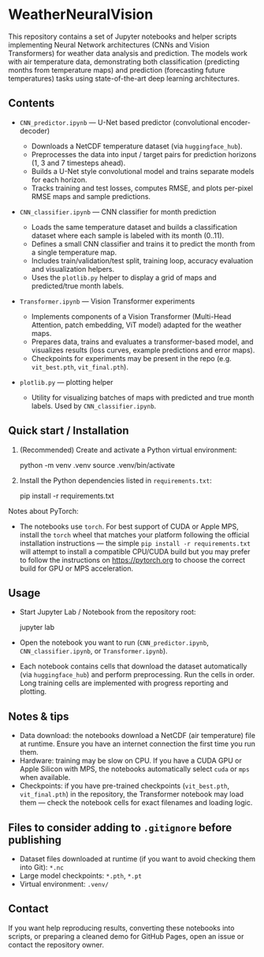 # WeatherNeuralVision

This repository contains a set of Jupyter notebooks and helper scripts implementing Neural Network architectures (CNNs and Vision Transformers) for weather data analysis and prediction. The models work with air temperature data, demonstrating both classification (predicting months from temperature maps) and prediction (forecasting future temperatures) tasks using state-of-the-art deep learning architectures.

## Contents

- `CNN_predictor.ipynb` — U-Net based predictor (convolutional encoder-decoder)
  - Downloads a NetCDF temperature dataset (via `huggingface_hub`).
  - Preprocesses the data into input / target pairs for prediction horizons (1, 3 and 7 timesteps ahead).
  - Builds a U-Net style convolutional model and trains separate models for each horizon.
  - Tracks training and test losses, computes RMSE, and plots per-pixel RMSE maps and sample predictions.

- `CNN_classifier.ipynb` — CNN classifier for month prediction
  - Loads the same temperature dataset and builds a classification dataset where each sample is labeled with its month (0..11).
  - Defines a small CNN classifier and trains it to predict the month from a single temperature map.
  - Includes train/validation/test split, training loop, accuracy evaluation and visualization helpers.
  - Uses the `plotlib.py` helper to display a grid of maps and predicted/true month labels.

- `Transformer.ipynb` — Vision Transformer experiments
  - Implements components of a Vision Transformer (Multi-Head Attention, patch embedding, ViT model) adapted for the weather maps.
  - Prepares data, trains and evaluates a transformer-based model, and visualizes results (loss curves, example predictions and error maps).
  - Checkpoints for experiments may be present in the repo (e.g. `vit_best.pth`, `vit_final.pth`).

- `plotlib.py` — plotting helper
  - Utility for visualizing batches of maps with predicted and true month labels. Used by `CNN_classifier.ipynb`.

## Quick start / Installation

1. (Recommended) Create and activate a Python virtual environment:

   python -m venv .venv
   source .venv/bin/activate

2. Install the Python dependencies listed in `requirements.txt`:

   pip install -r requirements.txt

Notes about PyTorch:
- The notebooks use `torch`. For best support of CUDA or Apple MPS, install the `torch` wheel that matches your platform following the official installation instructions — the simple `pip install -r requirements.txt` will attempt to install a compatible CPU/CUDA build but you may prefer to follow the instructions on https://pytorch.org to choose the correct build for GPU or MPS acceleration.

## Usage

- Start Jupyter Lab / Notebook from the repository root:

  jupyter lab

- Open the notebook you want to run (`CNN_predictor.ipynb`, `CNN_classifier.ipynb`, or `Transformer.ipynb`).

- Each notebook contains cells that download the dataset automatically (via `huggingface_hub`) and perform preprocessing. Run the cells in order. Long training cells are implemented with progress reporting and plotting.

## Notes & tips

- Data download: the notebooks download a NetCDF (air temperature) file at runtime. Ensure you have an internet connection the first time you run them.
- Hardware: training may be slow on CPU. If you have a CUDA GPU or Apple Silicon with MPS, the notebooks automatically select `cuda` or `mps` when available.
- Checkpoints: if you have pre-trained checkpoints (`vit_best.pth`, `vit_final.pth`) in the repository, the Transformer notebook may load them — check the notebook cells for exact filenames and loading logic.

## Files to consider adding to `.gitignore` before publishing

- Dataset files downloaded at runtime (if you want to avoid checking them into Git): `*.nc`
- Large model checkpoints: `*.pth`, `*.pt`
- Virtual environment: `.venv/`

## Contact

If you want help reproducing results, converting these notebooks into scripts, or preparing a cleaned demo for GitHub Pages, open an issue or contact the repository owner.
